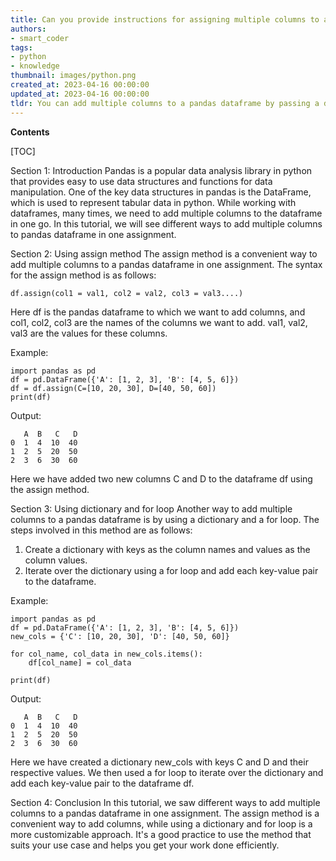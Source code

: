 ```yaml
---
title: Can you provide instructions for assigning multiple columns to a pandas dataframe at once?
authors:
- smart_coder
tags:
- python
- knowledge
thumbnail: images/python.png
created_at: 2023-04-16 00:00:00
updated_at: 2023-04-16 00:00:00
tldr: You can add multiple columns to a pandas dataframe by passing a dictionary of column names and their corresponding values to the dataframe constructor.
---
```


**Contents**

[TOC]

Section 1: Introduction
Pandas is a popular data analysis library in python that provides easy to use data structures and functions for data manipulation. One of the key data structures in pandas is the DataFrame, which is used to represent tabular data in python. While working with dataframes, many times, we need to add multiple columns to the dataframe in one go. In this tutorial, we will see different ways to add multiple columns to pandas dataframe in one assignment.

Section 2: Using assign method
The assign method is a convenient way to add multiple columns to a pandas dataframe in one assignment. The syntax for the assign method is as follows:

```
df.assign(col1 = val1, col2 = val2, col3 = val3....)
```

Here df is the pandas dataframe to which we want to add columns, and col1, col2, col3 are the names of the columns we want to add. val1, val2, val3 are the values for these columns. 

Example:

```
import pandas as pd
df = pd.DataFrame({'A': [1, 2, 3], 'B': [4, 5, 6]})
df = df.assign(C=[10, 20, 30], D=[40, 50, 60])
print(df)
```

Output:

```
   A  B   C   D
0  1  4  10  40
1  2  5  20  50
2  3  6  30  60
```
Here we have added two new columns C and D to the dataframe df using the assign method.

Section 3: Using dictionary and for loop
Another way to add multiple columns to a pandas dataframe is by using a dictionary and a for loop. The steps involved in this method are as follows:

1. Create a dictionary with keys as the column names and values as the column values.
2. Iterate over the dictionary using a for loop and add each key-value pair to the dataframe.

Example:

```
import pandas as pd
df = pd.DataFrame({'A': [1, 2, 3], 'B': [4, 5, 6]})
new_cols = {'C': [10, 20, 30], 'D': [40, 50, 60]}

for col_name, col_data in new_cols.items():
    df[col_name] = col_data

print(df)
```

Output:

```
   A  B   C   D
0  1  4  10  40
1  2  5  20  50
2  3  6  30  60
```
Here we have created a dictionary new_cols with keys C and D and their respective values. We then used a for loop to iterate over the dictionary and add each key-value pair to the dataframe df.

Section 4: Conclusion
In this tutorial, we saw different ways to add multiple columns to a pandas dataframe in one assignment. The assign method is a convenient way to add columns, while using a dictionary and for loop is a more customizable approach. It's a good practice to use the method that suits your use case and helps you get your work done efficiently.
